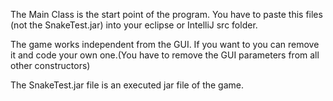 The Main Class is the start point of the program. 
You have to paste this files (not the SnakeTest.jar) into your eclipse or IntelliJ
src folder.

The game works independent from the GUI. If you want to you can remove it and
code your own one.(You have to remove the GUI parameters from all other constructors)

The SnakeTest.jar file is an executed jar file of the game.
